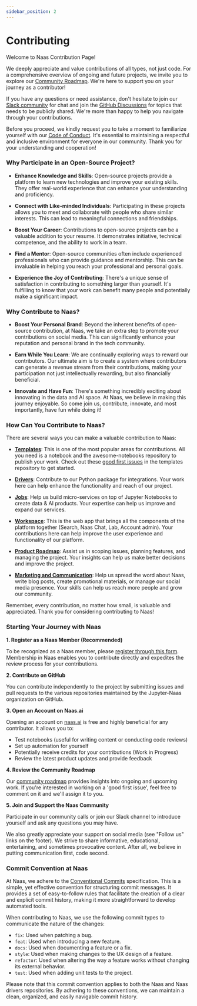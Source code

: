 ```yaml
---
sidebar_position: 2
---
```


# Contributing

Welcome to Naas Contribution Page!

We deeply appreciate and value contributions of all types, not just code. For a comprehensive overview of ongoing and future projects, we invite you to explore our [Community Roadmap](https://github.com/orgs/jupyter-naas/projects/10/views/13). We're here to support you on your journey as a contributor!

If you have any questions or need assistance, don't hesitate to join our [Slack community](https://join.slack.com/t/naas-club/shared\_invite/zt-1970s5rie-dXXkigAdEJYc\~LPdQIEaLA) for chat and join the [GitHub Discussions](https://github.com/orgs/jupyter-naas/discussions) for topics that needs to be publicly shared. We're more than happy to help you navigate through your contributions.

Before you proceed, we kindly request you to take a moment to familiarize yourself with our [Code of Conduct](code-of-conduct.md). It's essential to maintaining a respectful and inclusive environment for everyone in our community. Thank you for your understanding and cooperation!

### Why Participate in an Open-Source Project?

- **Enhance Knowledge and Skills**: Open-source projects provide a platform to learn new technologies and improve your existing skills. They offer real-world experience that can enhance your understanding and proficiency.

- **Connect with Like-minded Individuals**: Participating in these projects allows you to meet and collaborate with people who share similar interests. This can lead to meaningful connections and friendships.

- **Boost Your Career**: Contributions to open-source projects can be a valuable addition to your resume. It demonstrates initiative, technical competence, and the ability to work in a team.

- **Find a Mentor**: Open-source communities often include experienced professionals who can provide guidance and mentorship. This can be invaluable in helping you reach your professional and personal goals.

- **Experience the Joy of Contributing**: There's a unique sense of satisfaction in contributing to something larger than yourself. It's fulfilling to know that your work can benefit many people and potentially make a significant impact.

### Why Contribute to Naas?

- **Boost Your Personal Brand**: Beyond the inherent benefits of open-source contribution, at Naas, we take an extra step to promote your contributions on social media. This can significantly enhance your reputation and personal brand in the tech community.

- **Earn While You Learn**: We are continually exploring ways to reward our contributors. Our ultimate aim is to create a system where contributors can generate a revenue stream from their contributions, making your participation not just intellectually rewarding, but also financially beneficial.

- **Innovate and Have Fun**: There's something incredibly exciting about innovating in the data and AI space. At Naas, we believe in making this journey enjoyable. So come join us, contribute, innovate, and most importantly, have fun while doing it!

### How Can You Contribute to Naas?

There are several ways you can make a valuable contribution to Naas:

* **[Templates](https://github.com/jupyter-naas/awesome-notebooks)**: This is one of the most popular areas for contributions. All you need is a notebook and the awesome-notebooks repository to publish your work. Check out these [good first issues](https://github.com/jupyter-naas/awesome-notebooks/labels/good%20first%20issue) in the templates repository to get started.

* **[Drivers](https://github.com/jupyter-naas/drivers)**: Contribute to our Python package for integrations. Your work here can help enhance the functionality and reach of our project.

* **[Jobs](https://github.com/jupyter-naas/naas)**: Help us build micro-services on top of Jupyter Notebooks to create data & AI products. Your expertise can help us improve and expand our services.

* **[Workspace](https://github.com/jupyter-naas/workspace)**: This is the web app that brings all the components of the platform together (Search, Naas Chat, Lab, Account admin). Your contributions here can help improve the user experience and functionality of our platform.

* **[Product Roadmap](https://github.com/orgs/jupyter-naas/projects/10)**: Assist us in scoping issues, planning features, and managing the project. Your insights can help us make better decisions and improve the project.

* **[Marketing and Communication](https://github.com/orgs/jupyter-naas/discussions)**: Help us spread the word about Naas, write blog posts, create promotional materials, or manage our social media presence. Your skills can help us reach more people and grow our community.

Remember, every contribution, no matter how small, is valuable and appreciated. Thank you for considering contributing to Naas!

### Starting Your Journey with Naas

**1. Register as a Naas Member (Recommended)**

To be recognized as a Naas member, please [register through this form](#). Membership in Naas enables you to contribute directly and expedites the review process for your contributions.

**2. Contribute on GitHub**

You can contribute independently to the project by submitting issues and pull requests to the various repositories maintained by the Jupyter-Naas organization on GitHub.

**3. Open an Account on Naas.ai**

Opening an account on [naas.ai](https://app.naas.ai) is free and highly beneficial for any contributor. It allows you to:

- Test notebooks (useful for writing content or conducting code reviews)
- Set up automation for yourself
- Potentially receive credits for your contributions (Work in Progress)
- Review the latest product updates and provide feedback

**4. Review the Community Roadmap**

Our [community roadmap](#) provides insights into ongoing and upcoming work. If you're interested in working on a 'good first issue', feel free to comment on it and we'll assign it to you.

**5. Join and Support the Naas Community**

Participate in our community calls or join our Slack channel to introduce yourself and ask any questions you may have. 

We also greatly appreciate your support on social media (see "Follow us" links on the footer). We strive to share informative, educational, entertaining, and sometimes provocative content. After all, we believe in putting communication first, code second.

### Commit Convention at Naas

At Naas, we adhere to the [Conventional Commits](https://www.conventionalcommits.org/en/v1.0.0/#summary) specification. This is a simple, yet effective convention for structuring commit messages. It provides a set of easy-to-follow rules that facilitate the creation of a clear and explicit commit history, making it more straightforward to develop automated tools.

When contributing to Naas, we use the following commit types to communicate the nature of the changes:

- `fix`: Used when patching a bug.
- `feat`: Used when introducing a new feature.
- `docs`: Used when documenting a feature or a fix.
- `style`: Used when making changes to the UX design of a feature.
- `refactor`: Used when altering the way a feature works without changing its external behavior.
- `test`: Used when adding unit tests to the project.

Please note that this commit convention applies to both the Naas and Naas drivers repositories. By adhering to these conventions, we can maintain a clean, organized, and easily navigable commit history.